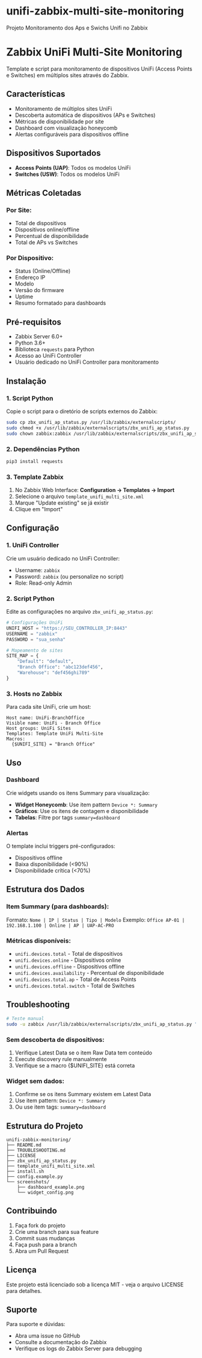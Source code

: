 # unifi-zabbix-multi-site-monitoring
Projeto Monitoramento dos Aps e Swichs Unifi no Zabbix 
# Zabbix UniFi Multi-Site Monitoring

Template e script para monitoramento de dispositivos UniFi (Access Points e Switches) em múltiplos sites através do Zabbix.

## Características

- Monitoramento de múltiplos sites UniFi
- Descoberta automática de dispositivos (APs e Switches)
- Métricas de disponibilidade por site
- Dashboard com visualização honeycomb
- Alertas configuráveis para dispositivos offline

## Dispositivos Suportados

- **Access Points (UAP)**: Todos os modelos UniFi
- **Switches (USW)**: Todos os modelos UniFi

## Métricas Coletadas

### Por Site:
- Total de dispositivos
- Dispositivos online/offline
- Percentual de disponibilidade
- Total de APs vs Switches

### Por Dispositivo:
- Status (Online/Offline)
- Endereço IP
- Modelo
- Versão do firmware
- Uptime
- Resumo formatado para dashboards

## Pré-requisitos

- Zabbix Server 6.0+
- Python 3.6+
- Biblioteca `requests` para Python
- Acesso ao UniFi Controller
- Usuário dedicado no UniFi Controller para monitoramento

## Instalação

### 1. Script Python

Copie o script para o diretório de scripts externos do Zabbix:

```bash
sudo cp zbx_unifi_ap_status.py /usr/lib/zabbix/externalscripts/
sudo chmod +x /usr/lib/zabbix/externalscripts/zbx_unifi_ap_status.py
sudo chown zabbix:zabbix /usr/lib/zabbix/externalscripts/zbx_unifi_ap_status.py
```

### 2. Dependências Python

```bash
pip3 install requests
```

### 3. Template Zabbix

1. No Zabbix Web Interface: **Configuration → Templates → Import**
2. Selecione o arquivo `template_unifi_multi_site.xml`
3. Marque "Update existing" se já existir
4. Clique em "Import"

## Configuração

### 1. UniFi Controller

Crie um usuário dedicado no UniFi Controller:
- Username: `zabbix`
- Password: `zabbix` (ou personalize no script)
- Role: Read-only Admin

### 2. Script Python

Edite as configurações no arquivo `zbx_unifi_ap_status.py`:

```python
# Configurações UniFi
UNIFI_HOST = "https://SEU_CONTROLLER_IP:8443"
USERNAME = "zabbix"
PASSWORD = "sua_senha"

# Mapeamento de sites
SITE_MAP = {
    "Default": "default",
    "Branch Office": "abc123def456",
    "Warehouse": "def456ghi789"
}
```

### 3. Hosts no Zabbix

Para cada site UniFi, crie um host:

```
Host name: UniFi-BranchOffice
Visible name: UniFi - Branch Office
Host groups: UniFi Sites
Templates: Template UniFi Multi-Site
Macros:
  {$UNIFI_SITE} = "Branch Office"
```

## Uso

### Dashboard

Crie widgets usando os itens Summary para visualização:

- **Widget Honeycomb**: Use item pattern `Device *: Summary`
- **Gráficos**: Use os itens de contagem e disponibilidade
- **Tabelas**: Filtre por tags `summary=dashboard`

### Alertas

O template inclui triggers pré-configurados:

- Dispositivos offline
- Baixa disponibilidade (<90%)
- Disponibilidade crítica (<70%)

## Estrutura dos Dados

### Item Summary (para dashboards):
Formato: `Nome | IP | Status | Tipo | Modelo`
Exemplo: `Office AP-01 | 192.168.1.100 | Online | AP | UAP-AC-PRO`

### Métricas disponíveis:
- `unifi.devices.total` - Total de dispositivos
- `unifi.devices.online` - Dispositivos online
- `unifi.devices.offline` - Dispositivos offline
- `unifi.devices.availability` - Percentual de disponibilidade
- `unifi.devices.total.ap` - Total de Access Points
- `unifi.devices.total.switch` - Total de Switches

## Troubleshooting

```bash
# Teste manual
sudo -u zabbix /usr/lib/zabbix/externalscripts/zbx_unifi_ap_status.py "Default"
```

### Sem descoberta de dispositivos:
1. Verifique Latest Data se o item Raw Data tem conteúdo
2. Execute discovery rule manualmente
3. Verifique se a macro {$UNIFI_SITE} está correta

### Widget sem dados:
1. Confirme se os itens Summary existem em Latest Data
2. Use item pattern: `Device *: Summary`
3. Ou use item tags: `summary=dashboard`

## Estrutura do Projeto

```
unifi-zabbix-monitoring/
├── README.md
├── TROUBLESHOOTING.md
├── LICENSE
├── zbx_unifi_ap_status.py
├── template_unifi_multi_site.xml
├── install.sh
├── config.example.py
└── screenshots/
    ├── dashboard_example.png
    └── widget_config.png
```

## Contribuindo

1. Faça fork do projeto
2. Crie uma branch para sua feature
3. Commit suas mudanças
4. Faça push para a branch
5. Abra um Pull Request

## Licença

Este projeto está licenciado sob a licença MIT - veja o arquivo LICENSE para detalhes.

## Suporte

Para suporte e dúvidas:
- Abra uma issue no GitHub
- Consulte a documentação do Zabbix
- Verifique os logs do Zabbix Server para debugging
